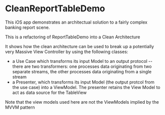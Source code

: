 # CleanReportTableDemo
This iOS app demonstrates an architectual solution to a fairly complex banking report scene.

This is a refactoring of ReportTableDemo into a Clean Architecture

It shows how the clean architecture can be used to break up a potentially very Massive View Controller by using the following classes:

- a Use Case which transforms its input Model to an output protocol -- there are two transformers: one processes data originating from two separate streams, the other processes data originating from a single stream
- a Presenter, which transforms its input Model (the output protcol from the use case) into a ViewModel. The presenter retains the View Model to act as data source for the TableView 

Note that the view models used here are not the ViewModels implied by the MVVM pattern
